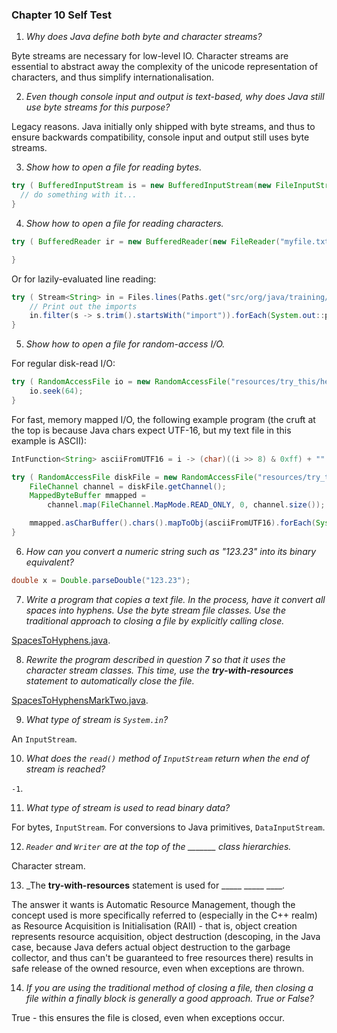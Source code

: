 ### Chapter 10 Self Test

  1) _Why does Java define both byte and character streams?_

Byte streams are necessary for low-level IO. Character streams are essential to
abstract away the complexity of the unicode representation of characters, and
thus simplify internationalisation.

  2) _Even though console input and output is text-based, why does Java still use
      byte streams for this purpose?_

Legacy reasons. Java initially only shipped with byte streams, and thus to ensure
backwards compatibility, console input and output still uses byte streams.

  3) _Show how to open a file for reading bytes._

```java
try ( BufferedInputStream is = new BufferedInputStream(new FileInputStream("myfile.txt")) ) {
  // do something with it...
} 
```

  4) _Show how to open a file for reading characters._

```java
try ( BufferedReader ir = new BufferedReader(new FileReader("myfile.txt)) ) {

}
```

Or for lazily-evaluated line reading:

```java
try ( Stream<String> in = Files.lines(Paths.get("src/org/java/training/Blargh.java")) ) {
	// Print out the imports
	in.filter(s -> s.trim().startsWith("import")).forEach(System.out::println);
}
```

  5) _Show how to open a file for random-access I/O._

For regular disk-read I/O:
```java
try ( RandomAccessFile io = new RandomAccessFile("resources/try_this/helpfile.txt", "r") ) {
	io.seek(64);
}
```

For fast, memory mapped I/O, the following example program (the cruft at the top is because Java chars
expect UTF-16, but my text file in this example is ASCII):
```java
IntFunction<String> asciiFromUTF16 = i -> (char)((i >> 8) & 0xff) + "" + (char)(i & 0xff);

try ( RandomAccessFile diskFile = new RandomAccessFile("resources/try_this/helpfile.txt", "r") ) {
	FileChannel channel = diskFile.getChannel();
	MappedByteBuffer mmapped = 
		channel.map(FileChannel.MapMode.READ_ONLY, 0, channel.size());

	mmapped.asCharBuffer().chars().mapToObj(asciiFromUTF16).forEach(System.out::print);
}
```

  6) _How can you convert a numeric string such as "123.23" into its binary equivalent?_

```java
double x = Double.parseDouble("123.23");
```

  7) _Write a program that copies a text file. In the process, have it convert all spaces
  	  into hyphens. Use the byte stream file classes. Use the traditional approach to
  	  closing a file by explicitly calling close._

[SpacesToHyphens.java](src/org/java/training/SpacesToHyphens.java).

  8) _Rewrite the program described in question 7 so that it uses the character stream
  	  classes. This time, use the **try-with-resources** statement to automatically
  	  close the file._

[SpacesToHyphensMarkTwo.java](src/org/java/training/SpacesToHyphensMarkTwo.java).

  9) _What type of stream is `System.in`?_

An `InputStream`.

 10) _What does the `read()` method of `InputStream` return when the end of stream is
      reached?_

`-1`.

 11) _What type of stream is used to read binary data?_

For bytes, `InputStream`. For conversions to Java primitives, `DataInputStream`.

 12) _`Reader` and `Writer` are at the top of the _______ class hierarchies._

Character stream.

 13) _The **try-with-resources** statement is used for _____ _____ _____._

The answer it wants is Automatic Resource Management, though the concept used is more
specifically referred to (especially in the C++ realm) as Resource Acquisition is
Initialisation (RAII) - that is, object creation represents resource acquisition, 
object destruction (descoping, in the Java case, because Java defers actual object
destruction to the garbage collector, and thus can't be guaranteed to free resources
there) results in safe release of the owned resource, even when exceptions are thrown.

 14) _If you are using the traditional method of closing a file, then closing a file
      within a finally block is generally a good approach. True or False?_

True - this ensures the file is closed, even when exceptions occur.